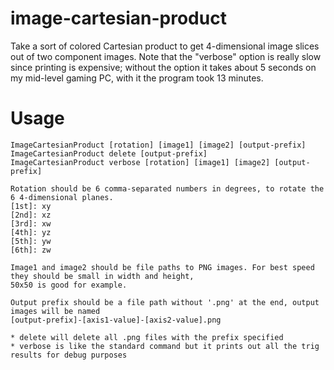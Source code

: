 # image-cartesian-product
Take a sort of colored Cartesian product to get 4-dimensional image slices out of two component images. Note that the "verbose" option is really slow since printing is expensive; without the option it takes about 5 seconds on my mid-level gaming PC, with it the program took 13 minutes.

# Usage
```
ImageCartesianProduct [rotation] [image1] [image2] [output-prefix]
ImageCartesianProduct delete [output-prefix]
ImageCartesianProduct verbose [rotation] [image1] [image2] [output-prefix]

Rotation should be 6 comma-separated numbers in degrees, to rotate the 6 4-dimensional planes.
[1st]: xy
[2nd]: xz
[3rd]: xw
[4th]: yz
[5th]: yw
[6th]: zw

Image1 and image2 should be file paths to PNG images. For best speed they should be small in width and height,
50x50 is good for example.

Output prefix should be a file path without '.png' at the end, output images will be named
[output-prefix]-[axis1-value]-[axis2-value].png

* delete will delete all .png files with the prefix specified
* verbose is like the standard command but it prints out all the trig results for debug purposes
```
